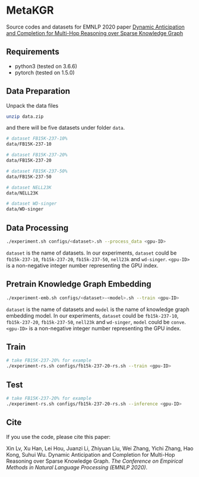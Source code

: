 # MetaKGR

Source codes and datasets for EMNLP 2020 paper [Dynamic Anticipation and Completion for Multi-Hop Reasoning over Sparse Knowledge Graph](https://arxiv.org/pdf/2010.01899.pdf)

## Requirements

- python3 (tested on 3.6.6)
- pytorch (tested on 1.5.0)

## Data Preparation

Unpack the data files

``` bash
unzip data.zip
```

and there will be five datasets under folder `data`.

``` bash
# dataset FB15K-237-10%
data/FB15K-237-10

# dataset FB15K-237-20%
data/FB15K-237-20

# dataset FB15K-237-50%
data/FB15K-237-50

# dataset NELL23K
data/NELL23K

# dataset WD-singer
data/WD-singer
```

## Data Processing

``` bash
./experiment.sh configs/<dataset>.sh --process_data <gpu-ID>
```

`dataset` is the name of datasets. In our experiments, `dataset` could be `fb15k-237-10`, `fb15k-237-20`, `fb15k-237-50`, `nell23k` and `wd-singer`. `<gpu-ID>` is a non-negative integer number representing the GPU index.

## Pretrain Knowledge Graph Embedding

``` bash
./experiment-emb.sh configs/<dataset>-<model>.sh --train <gpu-ID>
```

`dataset` is the name of datasets and `model` is the name of knowledge graph embedding model. In our experiments, `dataset` could be `fb15k-237-10`, `fb15k-237-20`, `fb15k-237-50`, `nell23k` and `wd-singer`, `model` could be `conve`. `<gpu-ID>` is a non-negative integer number representing the GPU index.

## Train

``` bash
# take FB15K-237-20% for example
./experiment-rs.sh configs/fb15k-237-20-rs.sh --train <gpu-ID> 
```

## Test

``` bash
# take FB15K-237-20% for example
./experiment-rs.sh configs/fb15k-237-20-rs.sh --inference <gpu-ID> 
```

## Cite 

If you use the code, please cite this paper:

Xin Lv, Xu Han, Lei Hou, Juanzi Li, Zhiyuan Liu, Wei Zhang, Yichi Zhang, Hao Kong, Suhui Wu. Dynamic Anticipation and Completion for Multi-Hop Reasoning over Sparse Knowledge Graph. *The Conference on Empirical Methods in Natural Language Processing (EMNLP 2020)*.
